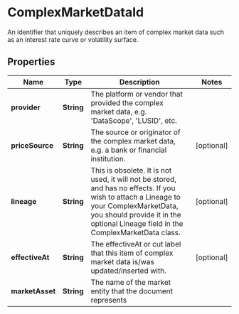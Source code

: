 

# ComplexMarketDataId

An identifier that uniquely describes an item of complex market data such as an interest rate curve or volatility surface.

## Properties

Name | Type | Description | Notes
------------ | ------------- | ------------- | -------------
**provider** | **String** | The platform or vendor that provided the complex market data, e.g. &#39;DataScope&#39;, &#39;LUSID&#39;, etc. | 
**priceSource** | **String** | The source or originator of the complex market data, e.g. a bank or financial institution. |  [optional]
**lineage** | **String** | This is obsolete. It is not used, it will not be stored, and has no effects.  If you wish to attach a Lineage to your ComplexMarketData,  you should provide it in the optional Lineage field in the ComplexMarketData class. |  [optional]
**effectiveAt** | **String** | The effectiveAt or cut label that this item of complex market data is/was updated/inserted with. |  [optional]
**marketAsset** | **String** | The name of the market entity that the document represents | 



